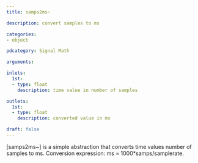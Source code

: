 ```yaml
---
title: samps2ms~

description: convert samples to ms

categories:
- object

pdcategory: Signal Math

arguments:

inlets:
  1st:
  - type: float
    description: time value in number of samples

outlets:
  1st:
  - type: float
    description: converted value in ms

draft: false
---
```


[samps2ms~] is a simple abstraction that converts time values number of samples to ms. Conversion expression: ms = 1000*samps/samplerate.

